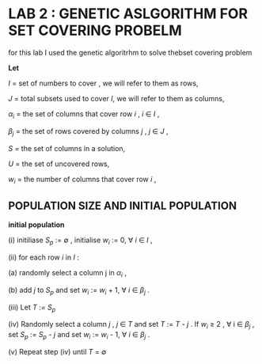 #  LAB 2 : GENETIC ASLGORITHM FOR SET COVERING PROBELM 

for this lab I used the genetic algoritrhm to solve thebset covering problem 

**Let**


$I$ =  set of numbers to cover , we will refer to them as rows, 

$J$ =  total subsets used to cover $I$, we will refer to them as columns, 

$\alpha_i$ = the set of  columns that cover row $i$ , $i$  $\in$  $I$ , 

$\beta_j$ = the set of rows covered by columns $j$ , $j$ $\in$ $J$ ,  

$S$ = the set of columns in a solution, 

$U$ = the set of uncovered rows, 

$w_i$ = the number of columns that cover row $i$ ,

## POPULATION SIZE AND  INITIAL POPULATION 

**initial population**

(i) initiliase $S_p$ := $\emptyset$ , initialise $w_i$ := 0, $\forall$ $i$ $\in$ $I$ ,

(ii) for each row $i$ in $I$ : 
        
  (a) randomly select a column j in $\alpha_i$ , 
        
  (b) add $j$ to $S_p$ and set $w_i$ := $w_i$ + 1, $\forall$ $i$ $\in$ $\beta_j$ . 

(iii) Let $T$ := $S_p$ 

(iv) Randomly select a column $j$ , $j$  $\in$ $T$ and set $T$ := $T$ - $j$ . If $w_i$ $\geq$ 2 , $\forall$ i $\in$ $\beta_j$ ,
set $S_p$ := $S_p$ - $j$ and set $w_i$ := $w_i$ - 1, $\forall$ $i$ $\in$ $\beta_j$ .

(v) Repeat step (iv) until $T$ = $\emptyset$






